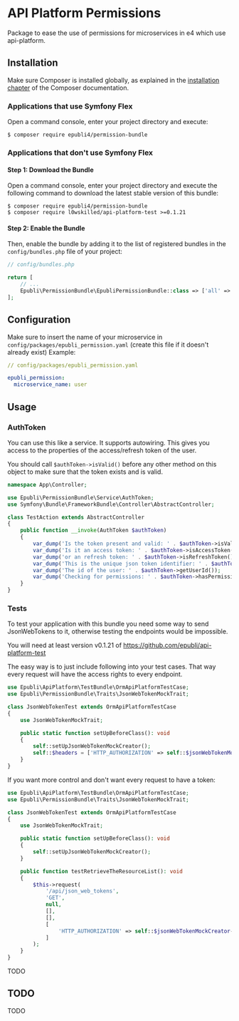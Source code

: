 # API Platform Permissions

Package to ease the use of permissions for microservices in e4 which use api-platform.

## Installation

Make sure Composer is installed globally, as explained in the
[installation chapter](https://getcomposer.org/doc/00-intro.md)
of the Composer documentation.

### Applications that use Symfony Flex

Open a command console, enter your project directory and execute:

```console
$ composer require epubli4/permission-bundle
```

### Applications that don't use Symfony Flex

#### Step 1: Download the Bundle

Open a command console, enter your project directory and execute the
following command to download the latest stable version of this bundle:

```console
$ composer require epubli4/permission-bundle
$ composer require l0wskilled/api-platform-test >=0.1.21
```

#### Step 2: Enable the Bundle

Then, enable the bundle by adding it to the list of registered bundles
in the `config/bundles.php` file of your project:

```php
// config/bundles.php

return [
    // ...
    Epubli\PermissionBundle\EpubliPermissionBundle::class => ['all' => true],
];
```

## Configuration

Make sure to insert the name of your microservice in `config/packages/epubli_permission.yaml` (create this file if it doesn't already exist)
Example:
```yaml
// config/packages/epubli_permission.yaml

epubli_permission:
  microservice_name: user
```

## Usage

### AuthToken

You can use this like a service. It supports autowiring. This gives you access to the properties of the access/refresh token of the user.

You should call `$authToken->isValid()` before any other method on this object to make sure that the token exists and is valid.

```php
namespace App\Controller;

use Epubli\PermissionBundle\Service\AuthToken;
use Symfony\Bundle\FrameworkBundle\Controller\AbstractController;

class TestAction extends AbstractController
{
    public function __invoke(AuthToken $authToken)
    {
        var_dump('Is the token present and valid: ' . $authToken->isValid());
        var_dump('Is it an access token: ' . $authToken->isAccessToken());
        var_dump('or an refresh token: ' . $authToken->isRefreshToken());
        var_dump('This is the unique json token identifier: ' . $authToken->getJTI());
        var_dump('The id of the user: ' . $authToken->getUserId());
        var_dump('Checking for permissions: ' . $authToken->hasPermissionKey('user.user.delete'));
    }
}
```

### Tests

To test your application with this bundle you need some way to send JsonWebTokens to it, otherwise testing the endpoints would be impossible.

You will need at least version v0.1.21 of https://github.com/epubli/api-platform-test

The easy way is to just include following into your test cases. That way every request will have the access rights to every endpoint.
```php
use Epubli\ApiPlatform\TestBundle\OrmApiPlatformTestCase;
use Epubli\PermissionBundle\Traits\JsonWebTokenMockTrait;

class JsonWebTokenTest extends OrmApiPlatformTestCase
{
    use JsonWebTokenMockTrait;

    public static function setUpBeforeClass(): void
    {
        self::setUpJsonWebTokenMockCreator();
        self::$headers = ['HTTP_AUTHORIZATION' => self::$jsonWebTokenMockCreator->getMockAuthorizationHeaderForThisMicroservice()];
    }
}
```
If you want more control and don't want every request to have a token:
```php
use Epubli\ApiPlatform\TestBundle\OrmApiPlatformTestCase;
use Epubli\PermissionBundle\Traits\JsonWebTokenMockTrait;

class JsonWebTokenTest extends OrmApiPlatformTestCase
{
    use JsonWebTokenMockTrait;

    public static function setUpBeforeClass(): void
    {
        self::setUpJsonWebTokenMockCreator();
    }

    public function testRetrieveTheResourceList(): void
    {
        $this->request(
            '/api/json_web_tokens',
            'GET',
            null,
            [],
            [],
            [
                'HTTP_AUTHORIZATION' => self::$jsonWebTokenMockCreator->getMockAuthorizationHeaderForThisMicroservice()
            ]
        );
    }
}
```



TODO

## TODO

TODO